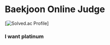 # Baekjoon Online Judge
[![Solved.ac Profile](http://mazassumnida.wtf/api/v2/generate_badge?boj=goranipie)]
<br>
<h3>I want platinum</h3>
